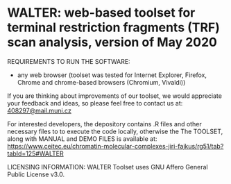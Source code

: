 # WALTER: web-based toolset for terminal restriction fragments (TRF) scan analysis, version of May 2020
REQUIREMENTS TO RUN THE SOFTWARE:
- any web browser (toolset was tested for Internet Explorer, Firefox, Chrome and chrome-based browsers (Chromium, Vivaldi))

If you are thinking about improvements of our toolset, we would appreciate your feedback and ideas, so please feel free to contact us at: 408297@mail.muni.cz

For interested developers, the depository contains .R files and other necessary files to to execute the code locally, otherwise the The TOOLSET, along with MANUAL and DEMO FILES is available at: 
https://www.ceitec.eu/chromatin-molecular-complexes-jiri-fajkus/rg51/tab?tabId=125#WALTER

LICENSING INFORMATION:
WALTER Toolset uses GNU Affero General Public License v3.0.
